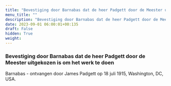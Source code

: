 ```yaml
---
title: "Bevestiging door Barnabas dat de heer Padgett door de Meester uitgekozen is om het werk te doen"
menu_title: ""
description: "Bevestiging door Barnabas dat de heer Padgett door de Meester uitgekozen is om het werk te doen"
date: 2023-09-01 06:00:01+00:135
draft: False
hidden: True
weight:
---
```

### Bevestiging door Barnabas dat de heer Padgett door de Meester uitgekozen is om het werk te doen

Barnabas - ontvangen door James Padgett op 18 juli 1915, Washington, DC, USA.
